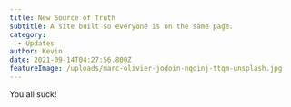 ```yaml
---
title: New Source of Truth
subtitle: A site built so everyone is on the same page.
category:
  - Updates
author: Kevin
date: 2021-09-14T04:27:56.800Z
featureImage: /uploads/marc-olivier-jodoin-nqoinj-ttqm-unsplash.jpg
---
```


You all suck!
